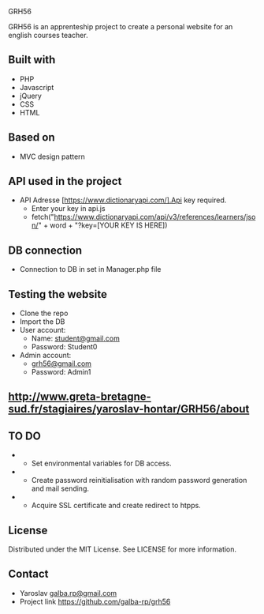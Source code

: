  GRH56

GRH56 is an apprenteship project to create a personal website for an english courses teacher.

## Built with
* PHP
* Javascript
* jQuery
* CSS
* HTML

## Based on
* MVC design pattern

## API used in the project 
* API Adresse [https://www.dictionaryapi.com/].Api key required.
    - Enter your key in api.js 
     -  fetch("https://www.dictionaryapi.com/api/v3/references/learners/json/" + word + "?key=[YOUR KEY IS HERE])

## DB connection
* Connection to DB in  set in Manager.php file

## Testing the website
* Clone the repo
* Import the DB
* User account: 
    - Name: student@gmail.com
    - Password: Student0
* Admin account:
    - grh56@gmail.com  
    - Password: Admin1
    
## http://www.greta-bretagne-sud.fr/stagiaires/yaroslav-hontar/GRH56/about

## TO DO
*  - Set environmental variables for DB access.
*  - Create password reinitialisation with random password generation and mail sending.
*  - Acquire SSL certificate and create redirect to htpps.

## License
Distributed under the MIT License. See LICENSE for more information.

## Contact

- Yaroslav <galba.rp@gmail.com>
- Project link <https://github.com/galba-rp/grh56>


